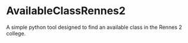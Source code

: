 # AvailableClassRennes2
A simple python tool designed to find an available class in the Rennes 2 college.
